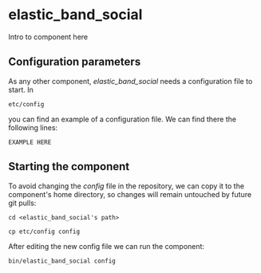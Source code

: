 # elastic_band_social
Intro to component here


## Configuration parameters
As any other component, *elastic_band_social* needs a configuration file to start. In
```
etc/config
```
you can find an example of a configuration file. We can find there the following lines:
```
EXAMPLE HERE
```

## Starting the component
To avoid changing the *config* file in the repository, we can copy it to the component's home directory, so changes will remain untouched by future git pulls:

```
cd <elastic_band_social's path> 
```
```
cp etc/config config
```

After editing the new config file we can run the component:

```
bin/elastic_band_social config
```
